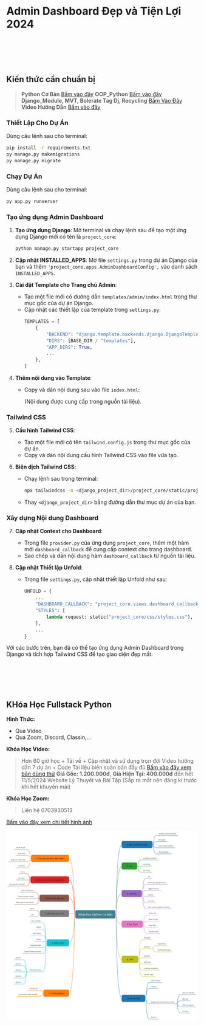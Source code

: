 # Admin Dashboard Đẹp và Tiện Lợi 2024

<br>
<br>
<br>
<br>

## Kiến thức cần chuẩn bị
> __Python Cơ Bản__ [Bấm vào đây](https://www.youtube.com/watch?v=vuW_VP45HAw&list=PL0BKQObQ3LnDhMKXnId86lj_lBqByA1ON)
> __OOP_Python__ [Bấm vào đây](https://www.youtube.com/watch?v=vuW_VP45HAw&list=PL0BKQObQ3LnDhMKXnId86lj_lBqByA1ON)
> __Django_Module, MVT, Bolerate Tag Dj, Recycling__ [Bấm Vào Đây](#khóa-học-fullstack-python)
> __Video Hướng Dẫn__ [Bấm vào đây]()


### Thiết Lập Cho Dự Án
Dùng câu lệnh sau cho terminal:
```sh
pip install -r requirements.txt
py manage.py makemigrations
py manage.py migrate
```

### Chạy Dự Án
Dùng câu lệnh sau cho terminal:
```sh
py app.py runserver
```

### Tạo ứng dụng Admin Dashboard

1. **Tạo ứng dụng Django**:
   Mở terminal và chạy lệnh sau để tạo một ứng dụng Django mới có tên là `project_core`:
   ```bash
   python manage.py startapp project_core
   ```

2. **Cập nhật INSTALLED_APPS**:
   Mở file `settings.py` trong dự án Django của bạn và thêm `'project_core.apps.AdminDashboardConfig',` vào danh sách `INSTALLED_APPS`.

3. **Cài đặt Template cho Trang chủ Admin**:
   - Tạo một file mới có đường dẫn `templates/admin/index.html` trong thư mục gốc của dự án Django.
   - Cập nhật các thiết lập của template trong `settings.py`:
     ```python
     TEMPLATES = [
         {
             "BACKEND": "django.template.backends.django.DjangoTemplates",
             "DIRS": [BASE_DIR / "templates"],
             "APP_DIRS": True,
             ...
         },
     ]
     ```

4. **Thêm nội dung vào Template**:
   - Copy và dán nội dung sau vào file `index.html`:

     (Nội dung được cung cấp trong nguồn tài liệu).

### Tailwind CSS

5. **Cấu hình Tailwind CSS**:
   - Tạo một file mới có tên `tailwind.config.js` trong thư mục gốc của dự án.
   - Copy và dán nội dung cấu hình Tailwind CSS vào file vừa tạo.

6. **Biên dịch Tailwind CSS**:
   - Chạy lệnh sau trong terminal:
     ```bash
     npx tailwindcss -o <django_project_dir>/project_core/static/project_core/css/styles.css --watch --minify
     ```
   - Thay `<django_project_dir>` bằng đường dẫn thư mục dự án của bạn.

### Xây dựng Nội dung Dashboard

7. **Cập nhật Context cho Dashboard**:
   - Trong file `provider.py` của ứng dụng `project_core`, thêm một hàm mới `dashboard_callback` để cung cấp context cho trang dashboard.
   - Sao chép và dán nội dung hàm `dashboard_callback` từ nguồn tài liệu.

8. **Cập nhật Thiết lập Unfold**:
   - Trong file `settings.py`, cập nhật thiết lập Unfold như sau:

     ```python
     UNFOLD = {
         ...
         "DASHBOARD_CALLBACK": "project_core.views.dashboard_callback",
         "STYLES": [
             lambda request: static("project_core/css/styles.css"),
         ],
         ...
     }
     ```

Với các bước trên, bạn đã có thể tạo ứng dụng Admin Dashboard trong Django và tích hợp Tailwind CSS để tạo giao diện đẹp mắt.

<br>
<br>
<br>
<br>

## KHóa Học Fullstack Python

__Hình Thức:__
- Qua Video
- Qua Zoom, Discord, Classin,...

__Khóa Học Video:__
> Hơn 60 giờ học + Tải về + Cập nhật và sử dụng trọn đời
> Video hướng dẫn 7 dự án + Code
> Tài liệu biên soàn bản đầy đủ [Bấm vào đây xem bản dùng thử](https://github.com/8syncdev/Full-Python-Ebook)
> __Giá Gốc: 1.200.000đ__, __Giá Hiện Tại: 400.000đ__ đến hết 11/5/2024
> Website Lý Thuyết và Bài Tập (Sắp ra mắt nên đăng kí trước khi hết khuyến mãi)

__Khóa Học Zoom:__
> Liên hệ 0703930513

[Bấm vào đây xem chi tiết hình ảnh](./doc/images/RoadMap.png)

![img](./doc/images/RoadMap.png)